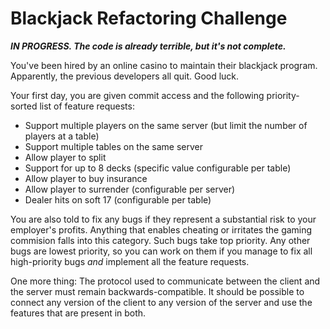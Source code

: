 # Blackjack Refactoring Challenge #

**_IN PROGRESS.  The code is already terrible, but it's not complete._**

You've been hired by an online casino to maintain their blackjack program.
Apparently, the previous developers all quit.  Good luck.

Your first day, you are given commit access and the following priority-sorted
list of feature requests:

- Support multiple players on the same server (but limit the number of players
  at a table)
- Support multiple tables on the same server
- Allow player to split
- Support for up to 8 decks (specific value configurable per table)
- Allow player to buy insurance
- Allow player to surrender (configurable per server)
- Dealer hits on soft 17 (configurable per table)

You are also told to fix any bugs if they represent a substantial risk to your
employer's profits.  Anything that enables cheating or irritates the gaming
commision falls into this category.  Such bugs take top priority.  Any other
bugs are lowest priority, so you can work on them if you manage to fix all
high-priority bugs _and_ implement all the feature requests.

One more thing: The protocol used to communicate between the client and the
server must remain backwards-compatible.  It should be possible to connect any
version of the client to any version of the server and use the features that
are present in both.
